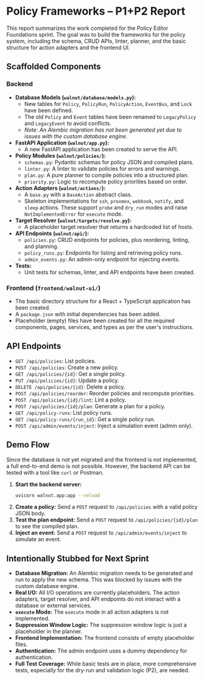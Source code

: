 # Policy Frameworks – P1+P2 Report

This report summarizes the work completed for the Policy Editor Foundations sprint. The goal was to build the frameworks for the policy system, including the schema, CRUD APIs, linter, planner, and the basic structure for action adapters and the frontend UI.

## Scaffolded Components

### Backend

-   **Database Models (`walnut/database/models.py`):**
    -   New tables for `Policy`, `PolicyRun`, `PolicyAction`, `EventBus`, and `Lock` have been defined.
    -   The old `Policy` and `Event` tables have been renamed to `LegacyPolicy` and `LegacyEvent` to avoid conflicts.
    -   *Note: An Alembic migration has not been generated yet due to issues with the custom database engine.*
-   **FastAPI Application (`walnut/app.py`):**
    -   A new FastAPI application has been created to serve the API.
-   **Policy Modules (`walnut/policies/`):**
    -   `schemas.py`: Pydantic schemas for policy JSON and compiled plans.
    -   `linter.py`: A linter to validate policies for errors and warnings.
    -   `plan.py`: A pure planner to compile policies into a structured plan.
    -   `priority.py`: Logic to recompute policy priorities based on order.
-   **Action Adapters (`walnut/actions/`):**
    -   A `base.py` with a `BaseAction` abstract class.
    -   Skeleton implementations for `ssh`, `proxmox`, `webhook`, `notify`, and `sleep` actions. These support `probe` and `dry_run` modes and raise `NotImplementedError` for `execute` mode.
-   **Target Resolver (`walnut/targets/resolve.py`):**
    -   A placeholder target resolver that returns a hardcoded list of hosts.
-   **API Endpoints (`walnut/api/`):**
    -   `policies.py`: CRUD endpoints for policies, plus reordering, linting, and planning.
    -   `policy_runs.py`: Endpoints for listing and retrieving policy runs.
    -   `admin_events.py`: An admin-only endpoint for injecting events.
-   **Tests:**
    -   Unit tests for schemas, linter, and API endpoints have been created.

### Frontend (`frontend/walnut-ui/`)

-   The basic directory structure for a React + TypeScript application has been created.
-   A `package.json` with initial dependencies has been added.
-   Placeholder (empty) files have been created for all the required components, pages, services, and types as per the user's instructions.

## API Endpoints

-   `GET /api/policies`: List policies.
-   `POST /api/policies`: Create a new policy.
-   `GET /api/policies/{id}`: Get a single policy.
-   `PUT /api/policies/{id}`: Update a policy.
-   `DELETE /api/policies/{id}`: Delete a policy.
-   `POST /api/policies/reorder`: Reorder policies and recompute priorities.
-   `POST /api/policies/{id}/lint`: Lint a policy.
-   `POST /api/policies/{id}/plan`: Generate a plan for a policy.
-   `GET /api/policy-runs`: List policy runs.
-   `GET /api/policy-runs/{run_id}`: Get a single policy run.
-   `POST /api/admin/events/inject`: Inject a simulation event (admin only).

## Demo Flow

Since the database is not yet migrated and the frontend is not implemented, a full end-to-end demo is not possible. However, the backend API can be tested with a tool like `curl` or Postman.

1.  **Start the backend server:**
    ```bash
    uvicorn walnut.app:app --reload
    ```
2.  **Create a policy:**
    Send a `POST` request to `/api/policies` with a valid policy JSON body.
3.  **Test the plan endpoint:**
    Send a `POST` request to `/api/policies/{id}/plan` to see the compiled plan.
4.  **Inject an event:**
    Send a `POST` request to `/api/admin/events/inject` to simulate an event.

## Intentionally Stubbed for Next Sprint

-   **Database Migration:** An Alembic migration needs to be generated and run to apply the new schema. This was blocked by issues with the custom database engine.
-   **Real I/O:** All I/O operations are currently placeholders. The action adapters, target resolver, and API endpoints do not interact with a database or external services.
-   **`execute` Mode:** The `execute` mode in all action adapters is not implemented.
-   **Suppression Window Logic:** The suppression window logic is just a placeholder in the planner.
-   **Frontend Implementation:** The frontend consists of empty placeholder files.
-   **Authentication:** The admin endpoint uses a dummy dependency for authentication.
-   **Full Test Coverage:** While basic tests are in place, more comprehensive tests, especially for the dry-run and validation logic (P2), are needed.
